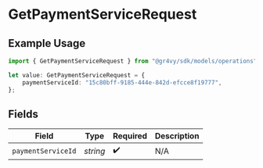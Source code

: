 # GetPaymentServiceRequest

## Example Usage

```typescript
import { GetPaymentServiceRequest } from "@gr4vy/sdk/models/operations";

let value: GetPaymentServiceRequest = {
    paymentServiceId: "15c80bff-9185-444e-842d-efcce8f19777",
};
```

## Fields

| Field              | Type               | Required           | Description        |
| ------------------ | ------------------ | ------------------ | ------------------ |
| `paymentServiceId` | *string*           | :heavy_check_mark: | N/A                |